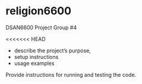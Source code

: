 # religion6600
DSAN6600 Project Group #4

<<<<<<< HEAD
- describe the project’s purpose,
- setup instructions
- usage examples
  
Provide instructions for running and testing the code.